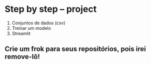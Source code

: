 # Step by step – project

1. Conjuntos de dados (csv)
2. Treinar um modelo
3. Streamlit

## Crie um frok para seus repositórios, pois irei remove-lô!
